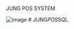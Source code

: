 JUNG POS SYSTEM

![image](https://github.com/kaifmanzar26MAR/JUNG-POS/assets/90591847/1317dda6-8584-401f-9d6a-219df747f082)
#   J U N G _ P O S _ S Q L  
 